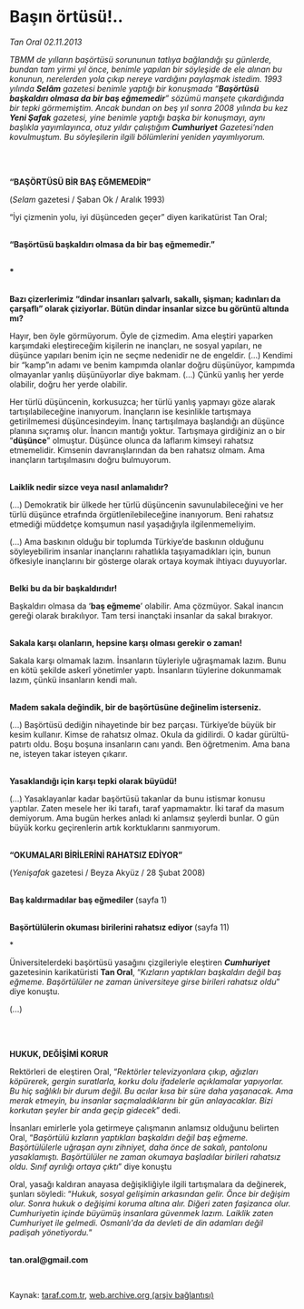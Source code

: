 # Başın örtüsü!.. 

*Tan Oral 02.11.2013*

<div class="yazi"><p><i>TBMM de yılların başörtüsü sorununun tatlıya bağlandığı şu günlerde, bundan tam yirmi yıl önce, benimle yapılan bir söyleşide de ele alınan bu konunun, nerelerden yola çıkıp nereye vardığını paylaşmak istedim. 1993 yılında <b>Selâm</b> gazetesi benimle yaptığı bir konuşmada “<b>Başörtüsü başkaldırı olmasa da bir baş eğmemedir</b>” sözümü manşete çıkardığında bir tepki görmemiştim. Ancak bundan on beş yıl sonra 2008 yılında bu kez <b>Yeni Şafak</b> gazetesi, yine benimle yaptığı başka bir konuşmayı, aynı başlıkla yayımlayınca, otuz yıldır çalıştığım <b>Cumhuriyet</b> Gazetesi’nden kovulmuştum. Bu söyleşilerin ilgili bölümlerini yeniden yayımlıyorum. </i></p>
<p><b> </b></p>
<p><b><br/>“BAŞÖRTÜSÜ BİR BAŞ EĞMEMEDİR”</b></p>
<p>(<i>Selam</i> gazetesi / Şaban Ok / Aralık 1993) </p>
<p>“İyi çizmenin yolu, iyi düşünceden geçer” diyen karikatürist Tan Oral;</p>
<p><b><br/>“Başörtüsü başkaldırı olmasa da bir baş eğmemedir.”</b></p>
<p><b><br/>*</b></p>
<p><b><br/> Bazı çizerlerimiz “dindar insanları şalvarlı, sakallı, şişman; kadınları da çarşaflı” olarak çiziyorlar. Bütün dindar insanlar sizce bu görüntü altında mı?</b></p>
<p> Hayır, ben öyle görmüyorum. Öyle de çizmedim. Ama eleştiri yaparken karşımdaki eleştireceğim kişilerin ne inançları, ne sosyal yapıları, ne düşünce yapıları benim için ne seçme nedenidir ne de engeldir. (...) Kendimi bir “kamp”ın adamı ve benim kampımda olanlar doğru düşünüyor, kampımda olmayanlar yanlış düşünüyorlar diye bakmam. (...) Çünkü yanlış her yerde olabilir, doğru her yerde olabilir.</p>
<p>Her türlü düşüncenin, korkusuzca; her türlü yanlış yapmayı göze alarak tartışılabileceğine inanıyorum. İnançların ise kesinlikle tartışmaya getirilmemesi düşüncesindeyim. İnanç tartışılmaya başlandığı an düşünce planına sıçramış olur. İnancın mantığı yoktur. Tartışmaya girdiğiniz an o bir “<b>düşünce</b>” olmuştur. Düşünce olunca da laflarım kimseyi rahatsız etmemelidir. Kimsenin davranışlarından da ben rahatsız olmam. Ama inançların tartışılmasını doğru bulmuyorum.</p>
<p><b><br/> Laiklik nedir sizce veya nasıl anlamalıdır?</b></p>
<p> (...) Demokratik bir ülkede her türlü düşüncenin savunulabileceğini ve her türlü düşünce etrafında örgütlenilebileceğine inanıyorum. Beni rahatsız etmediği müddetçe komşumun nasıl yaşadığıyla ilgilenmemeliyim.</p>
<p>(...) Ama baskının olduğu bir toplumda  Türkiye’de baskının olduğunu söyleyebilirim  insanlar inançlarını rahatlıkla taşıyamadıkları için, bunun öfkesiyle inançlarını bir gösterge olarak ortaya koymak ihtiyacı duyuyorlar.</p>
<p><b><br/> Belki bu da bir başkaldırıdır!</b></p>
<p> Başkaldırı olmasa da ‘<b>baş eğmeme</b>’ olabilir. Ama çözmüyor. Sakal inancın gereği olarak bırakılıyor. Tam tersi inançtaki insanlar da sakal bırakıyor.</p>
<p><b><br/> Sakala karşı olanların, hepsine karşı olması gerekir o zaman!</b></p>
<p> Sakala karşı olmamak lazım. İnsanların tüyleriyle uğraşmamak lazım. Bunu en kötü şekilde askerî yönetimler yaptı. İnsanların tüylerine dokunmamak lazım, çünkü insanların kendi malı.</p>
<p><b><br/> Madem sakala değindik, bir de başörtüsüne değinelim isterseniz.</b></p>
<p> (...) Başörtüsü dediğin nihayetinde bir bez parçası. Türkiye’de büyük bir kesim kullanır. Kimse de rahatsız olmaz. Okula da gidilirdi. O kadar gürültü-patırtı oldu. Boşu boşuna insanların canı yandı. Ben öğretmenim. Ama bana ne, isteyen takar isteyen çıkarır.</p>
<p><b><br/> Yasaklandığı için karşı tepki olarak büyüdü!</b></p>
<p> (...) Yasaklayanlar kadar başörtüsü takanlar da bunu istismar konusu yaptılar. Zaten mesele her iki tarafı, taraf yapmamaktır. İki taraf da masum demiyorum. Ama bugün herkes anladı ki anlamsız şeylerdi bunlar. O gün büyük korku geçirenlerin artık korktuklarını sanmıyorum.</p>
<p><b><br/>“OKUMALARI BİRİLERİNİ RAHATSIZ EDİYOR” </b></p>
<p>(<i>Yenişafak</i> gazetesi / Beyza Akyüz / 28 Şubat 2008)</p>
<p><b><br/>Baş kaldırmadılar baş eğmediler </b>(sayfa 1)</p>
<p><b><br/>Başörtülülerin okuması birilerini rahatsız ediyor </b>(sayfa 11)</p>
<p>*</p>
<p>Üniversitelerdeki başörtüsü yasağını çizgileriyle eleştiren <b><i>Cumhuriyet</i></b> gazetesinin karikatüristi <b>Tan Oral</b>, “<i>Kızların yaptıkları başkaldırı değil baş eğmeme. Başörtülüler ne zaman üniversiteye girse birileri rahatsız oldu</i>”<i> </i>diye konuştu. </p>
<p>(...)</p>
<p><b> </b></p>
<p><b><br/>HUKUK, DEĞİŞİMİ KORUR </b></p>
<p>Rektörleri de eleştiren Oral, “<i>Rektörler televizyonlara çıkıp, ağızları köpürerek, gergin suratlarla, korku dolu ifadelerle açıklamalar yapıyorlar. Bu hiç sağlıklı bir durum değil. Bu acılar kısa bir süre daha yaşanacak. Ama merak etmeyin, bu insanlar saçmaladıklarını bir gün anlayacaklar. Bizi korkutan şeyler bir anda geçip gidecek</i>” dedi. </p>
<p>İnsanları emirlerle yola getirmeye çalışmanın anlamsız olduğunu belirten Oral, “<i>Başörtülü kızların yaptıkları başkaldırı değil baş eğmeme. Başörtülülerle uğraşan aynı zihniyet, daha önce de sakalı, pantolonu yasaklamıştı. Başörtülüler ne zaman okumaya başladılar birileri rahatsız oldu. Sınıf ayrılığı ortaya çıktı</i>” diye konuştu </p>
<p>Oral, yasağı kaldıran anayasa değişikliğiyle ilgili tartışmalara da değinerek, şunları söyledi: “<i>Hukuk, sosyal gelişimin arkasından gelir. Önce bir değişim olur. Sonra hukuk o değişimi koruma altına alır. Diğeri zaten faşizanca olur. Cumhuriyetin içinde büyümüş insanlara güvenmek lazım. Laiklik zaten Cumhuriyet ile gelmedi. Osmanlı'da da devleti de din adamları değil padişah yönetiyordu.</i>”</p><b>
<p><br/>tan.oral@gmail.com</p>
<p></p></b> 
</div>

Kaynak: [taraf.com.tr](http://www.taraf.com.tr/tan-oral/makale-basin-ortusu.htm), [web.archive.org (arşiv bağlantısı)](http://web.archive.org/web/20131103081332/http://www.taraf.com.tr/tan-oral/makale-basin-ortusu.htm)
